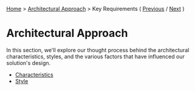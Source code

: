 [Home](../README.md) > [Architectural Approach](../README.md#architectural-approach) > Key Requirements ( [Previous](./1-problem-background/1-problem-statement.md) / [Next](./1-characteristics.md) )

# Architectural Approach

In this section, we'll explore our thought process behind the architectural characteristics, styles, and the various factors that have influenced our solution's design.

* [Characteristics](./1-characteristics.md)
* [Style](./2-style.md)
